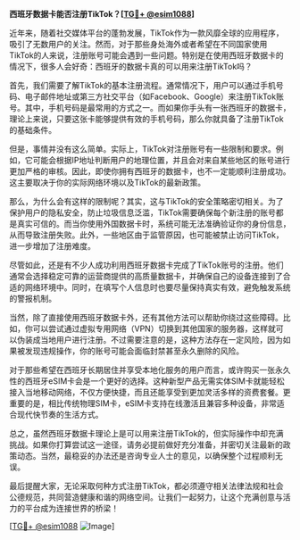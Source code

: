 **西班牙数据卡能否注册TikTok？[[TG💪+ @esim1088](https://t.me/s/esim1088)]**

近年来，随着社交媒体平台的蓬勃发展，TikTok作为一款风靡全球的应用程序，吸引了无数用户的关注。然而，对于那些身处海外或者希望在不同国家使用TikTok的人来说，注册账号可能会遇到一些问题。特别是在使用西班牙数据卡的情况下，很多人会好奇：西班牙的数据卡真的可以用来注册TikTok吗？

首先，我们需要了解TikTok的基本注册流程。通常情况下，用户可以通过手机号码、电子邮件地址或第三方社交平台（如Facebook、Google）来注册TikTok账号。其中，手机号码是最常用的方式之一。而如果你手头有一张西班牙的数据卡，理论上来说，只要这张卡能够提供有效的手机号码，那么你就具备了注册TikTok的基础条件。

但是，事情并没有这么简单。实际上，TikTok对注册账号有一些限制和要求。例如，它可能会根据IP地址判断用户的地理位置，并且会对来自某些地区的账号进行更加严格的审核。因此，即使你拥有西班牙的数据卡，也不一定能顺利注册成功。这主要取决于你的实际网络环境以及TikTok的最新政策。

那么，为什么会有这样的限制呢？其实，这与TikTok的安全策略密切相关。为了保护用户的隐私安全，防止垃圾信息泛滥，TikTok需要确保每个新注册的账号都是真实可信的。而当你使用外国数据卡时，系统可能无法准确验证你的身份信息，从而导致注册失败。此外，一些地区由于监管原因，也可能被禁止访问TikTok，进一步增加了注册难度。

尽管如此，还是有不少人成功利用西班牙数据卡完成了TikTok账号的注册。他们通常会选择稳定可靠的运营商提供的高质量数据卡，并确保自己的设备连接到了合适的网络环境中。同时，在填写个人信息时也要尽量保持真实有效，避免触发系统的警报机制。

当然，除了直接使用西班牙数据卡外，还有其他方法可以帮助你绕过这些障碍。比如，你可以尝试通过虚拟专用网络（VPN）切换到其他国家的服务器，这样就可以伪装成当地用户进行注册。不过需要注意的是，这种方法存在一定风险，因为如果被发现违规操作，你的账号可能会面临封禁甚至永久删除的风险。

对于那些希望在西班牙长期居住并享受本地化服务的用户而言，或许购买一张永久性的西班牙eSIM卡会是一个更好的选择。这种新型产品无需实体SIM卡就能轻松接入当地移动网络，不仅方便快捷，而且还能享受到更加灵活多样的资费套餐。更重要的是，相比传统物理SIM卡，eSIM卡支持在线激活且兼容多种设备，非常适合现代快节奏的生活方式。

总之，虽然西班牙数据卡理论上是可以用来注册TikTok的，但实际操作中却充满挑战。如果你打算尝试这一途径，请务必提前做好充分准备，并密切关注最新的政策动态。当然，最稳妥的办法还是咨询专业人士的意见，以确保整个过程顺利无误。

最后提醒大家，无论采取何种方式注册TikTok，都必须遵守相关法律法规和社会公德规范，共同营造健康和谐的网络空间。让我们一起努力，让这个充满创意与活力的平台成为连接世界的桥梁！

[[TG💪+ @esim1088](https://t.me/s/esim1088) ![Image](https://i.postimg.cc/4NQfJmqS/Snipaste-2025-05-13-00-14-12.png)]